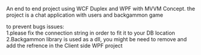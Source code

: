 
An end to end project using WCF Duplex and WPF with MVVM Concept. the project is a chat application with users and backgammon game

to prevent bugs issues:<br>
1.please fix the connection string in order to fit it to your DB location
2.Backgammon library is used as a dll, you might be need to remove and add the refrence in the Client side WPF project
